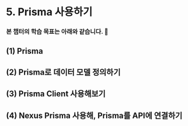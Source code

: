 # 5. Prisma 사용하기
### 본 챕터의 학습 목표는 아래와 같습니다. 👏

## (1) Prisma

## (2) Prisma로 데이터 모델 정의하기

## (3) Prisma Client 사용해보기

## (4) Nexus Prisma 사용해, Prisma를 API에 연결하기
